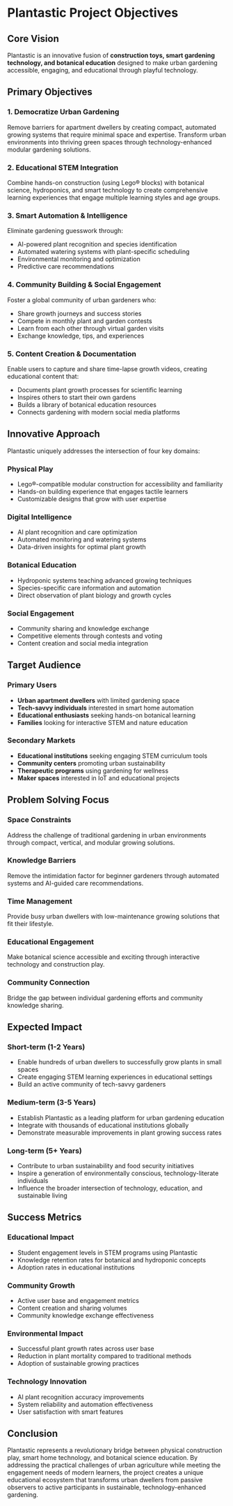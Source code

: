 # Plantastic Project Objectives

## Core Vision

Plantastic is an innovative fusion of **construction toys, smart gardening technology, and botanical education** designed to make urban gardening accessible, engaging, and educational through playful technology.

## Primary Objectives

### 1. Democratize Urban Gardening
Remove barriers for apartment dwellers by creating compact, automated growing systems that require minimal space and expertise. Transform urban environments into thriving green spaces through technology-enhanced modular gardening solutions.

### 2. Educational STEM Integration
Combine hands-on construction (using Lego® blocks) with botanical science, hydroponics, and smart technology to create comprehensive learning experiences that engage multiple learning styles and age groups.

### 3. Smart Automation & Intelligence
Eliminate gardening guesswork through:
- AI-powered plant recognition and species identification
- Automated watering systems with plant-specific scheduling
- Environmental monitoring and optimization
- Predictive care recommendations

### 4. Community Building & Social Engagement
Foster a global community of urban gardeners who:
- Share growth journeys and success stories
- Compete in monthly plant and garden contests
- Learn from each other through virtual garden visits
- Exchange knowledge, tips, and experiences

### 5. Content Creation & Documentation
Enable users to capture and share time-lapse growth videos, creating educational content that:
- Documents plant growth processes for scientific learning
- Inspires others to start their own gardens
- Builds a library of botanical education resources
- Connects gardening with modern social media platforms

## Innovative Approach

Plantastic uniquely addresses the intersection of four key domains:

### Physical Play
- Lego®-compatible modular construction for accessibility and familiarity
- Hands-on building experience that engages tactile learners
- Customizable designs that grow with user expertise

### Digital Intelligence
- AI plant recognition and care optimization
- Automated monitoring and watering systems
- Data-driven insights for optimal plant growth

### Botanical Education
- Hydroponic systems teaching advanced growing techniques
- Species-specific care information and automation
- Direct observation of plant biology and growth cycles

### Social Engagement
- Community sharing and knowledge exchange
- Competitive elements through contests and voting
- Content creation and social media integration

## Target Audience

### Primary Users
- **Urban apartment dwellers** with limited gardening space
- **Tech-savvy individuals** interested in smart home automation
- **Educational enthusiasts** seeking hands-on botanical learning
- **Families** looking for interactive STEM and nature education

### Secondary Markets
- **Educational institutions** seeking engaging STEM curriculum tools
- **Community centers** promoting urban sustainability
- **Therapeutic programs** using gardening for wellness
- **Maker spaces** interested in IoT and educational projects

## Problem Solving Focus

### Space Constraints
Address the challenge of traditional gardening in urban environments through compact, vertical, and modular growing solutions.

### Knowledge Barriers
Remove the intimidation factor for beginner gardeners through automated systems and AI-guided care recommendations.

### Time Management
Provide busy urban dwellers with low-maintenance growing solutions that fit their lifestyle.

### Educational Engagement
Make botanical science accessible and exciting through interactive technology and construction play.

### Community Connection
Bridge the gap between individual gardening efforts and community knowledge sharing.

## Expected Impact

### Short-term (1-2 Years)
- Enable hundreds of urban dwellers to successfully grow plants in small spaces
- Create engaging STEM learning experiences in educational settings
- Build an active community of tech-savvy gardeners

### Medium-term (3-5 Years)
- Establish Plantastic as a leading platform for urban gardening education
- Integrate with thousands of educational institutions globally
- Demonstrate measurable improvements in plant growing success rates

### Long-term (5+ Years)
- Contribute to urban sustainability and food security initiatives
- Inspire a generation of environmentally conscious, technology-literate individuals
- Influence the broader intersection of technology, education, and sustainable living

## Success Metrics

### Educational Impact
- Student engagement levels in STEM programs using Plantastic
- Knowledge retention rates for botanical and hydroponic concepts
- Adoption rates in educational institutions

### Community Growth
- Active user base and engagement metrics
- Content creation and sharing volumes
- Community knowledge exchange effectiveness

### Environmental Impact
- Successful plant growth rates across user base
- Reduction in plant mortality compared to traditional methods
- Adoption of sustainable growing practices

### Technology Innovation
- AI plant recognition accuracy improvements
- System reliability and automation effectiveness
- User satisfaction with smart features

## Conclusion

Plantastic represents a revolutionary bridge between physical construction play, smart home technology, and botanical science education. By addressing the practical challenges of urban agriculture while meeting the engagement needs of modern learners, the project creates a unique educational ecosystem that transforms urban dwellers from passive observers to active participants in sustainable, technology-enhanced gardening.
